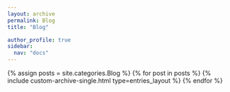 ```yaml
---
layout: archive
permalink: Blog
title: "Blog"

author_profile: true
sidebar:
  nav: "docs"
---
```


{% assign posts = site.categories.Blog %}
{% for post in posts %}
  {% include custom-archive-single.html type=entries_layout %}
{% endfor %}
